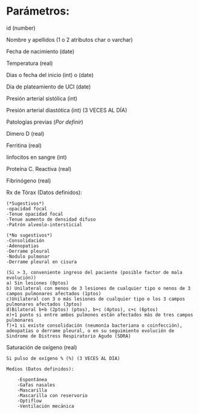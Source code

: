 # Parámetros:

id (number)

Nombre y apellidos (1 o 2 atributos char o varchar)

Fecha de nacimiento (date)

Temperatura (real)

Dias o fecha del inicio (int) o (date)

Dia de plateamiento de UCI (date)

Presión arterial sistólica (int)

Presión arterial diastótica (int) (3 VECES AL DÍA)

Patologías previas (*Por definir*)

Dimero D (real)

Ferritina (real)

linfocitos en sangre (int)

Proteína C. Reactiva (real)

Fibrinógeno (real)

Rx de Tórax (Datos definidos):
    
    (*Sugestivos*)
    -opacidad focal
    -Tenue opacidad focal
    -Tenue aumento de densidad difuso
    -Patrón alveolo-intersticial

    (*No sugestivos*)
    -Consolidación
    -Adenopatias
    -Derrame pleural
    -Nodulo pulmonar
    -Derrame pleural en cisura

    (Si > 3, conveniente ingreso del paciente (posible factor de mala evolución))
    a) Sin lesiones (0ptos)
    b) Unilateral con menos de 3 lesiones de cualquier tipo o nenos de 3 campos pulmonares afectados (1ptos)
    c)Unilateral con 3 o más lesiones de cualquier tipo o los 3 campos pulmonares afectados (3ptos)
    d)Bilateral b+b (2ptos) (ptos), b+c (4ptos), c+c (6ptos)
    e)+1 punto si entre ambos pulmones están afectados más de tres campos pulmonares
    f)+1 si existe consolidación (neumonía bacteriana o coinfección), adeopatías o derrame pleural, o en su seguimiento evolución de Sindrome de Distress Respiratorio Agudo (SDRA)

Saturación de oxígeno (real)
    
    Si pulso de oxígeno % (%) (3 VECES AL DÍA)
    
    Medios (Datos definidos):
        
        -Espontánea
        -Gafas nasales
        -Mascarilla
        -Mascarilla con reservorio
        -Optiflow
        -Ventilación mecánica
